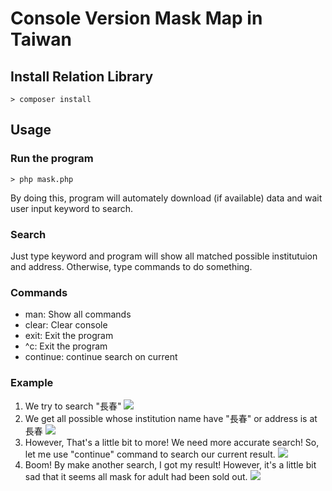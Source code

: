 # Console Version Mask Map in Taiwan
## Install Relation Library
```shell
> composer install
```
## Usage
### Run the program
```shell
> php mask.php
```
By doing this, program will automately download (if available) data and wait user input keyword to search.
### Search
Just type keyword and program will show all matched possible institutuion and address.
Otherwise, type commands to do something.
### Commands
* man: Show all commands
* clear: Clear console
* exit: Exit the program
* ^c: Exit the program
* continue: continue search on current
### Example
1. We try to search "長春"
   ![](https://i.imgur.com/osLOGmG.png)
2. We get all possible whose institution name have "長春" or address is at 長春
   ![](https://i.imgur.com/RCvxX9B.png)
3. However, That's a little bit to more!
   We need more accurate search!
   So, let me use "continue" command to search our current result.
   ![](https://i.imgur.com/sjlCPdi.png)
4. Boom! By make another search, I got my result!
   However, it's a little bit sad that it seems all mask for adult had been sold out.
   ![](https://i.imgur.com/5CkSgyh.png)
